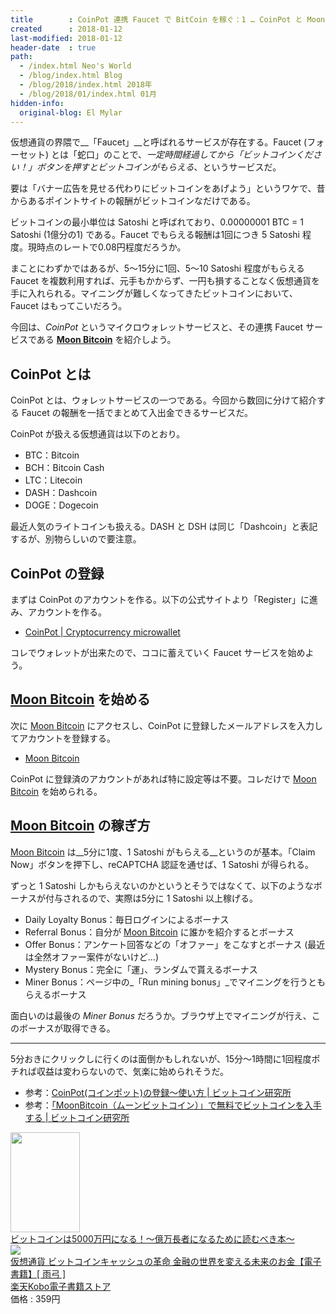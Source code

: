 ```yaml
---
title        : CoinPot 連携 Faucet で BitCoin を稼ぐ：1 … CoinPot と Moon Bitcoin
created      : 2018-01-12
last-modified: 2018-01-12
header-date  : true
path:
  - /index.html Neo's World
  - /blog/index.html Blog
  - /blog/2018/index.html 2018年
  - /blog/2018/01/index.html 01月
hidden-info:
  original-blog: El Mylar
---
```


仮想通貨の界隈で__「Faucet」__と呼ばれるサービスが存在する。Faucet (フォーセット) とは「蛇口」のことで、_一定時間経過してから「ビットコインください！」ボタンを押すとビットコインがもらえる_、というサービスだ。

要は「バナー広告を見せる代わりにビットコインをあげよう」というワケで、昔からあるポイントサイトの報酬がビットコインなだけである。

ビットコインの最小単位は Satoshi と呼ばれており、0.00000001 BTC = 1 Satoshi (1億分の1) である。Faucet でもらえる報酬は1回につき 5 Satoshi 程度。現時点のレートで0.08円程度だろうか。

まことにわずかではあるが、5～15分に1回、5～10 Satoshi 程度がもらえる Faucet を複数利用すれば、元手もかからず、一円も損することなく仮想通貨を手に入れられる。マイニングが難しくなってきたビットコインにおいて、Faucet はもってこいだろう。

今回は、_CoinPot_ というマイクロウォレットサービスと、その連携 Faucet サービスである __[Moon Bitcoin](http://moonbit.co.in/?ref=f9b82c79d5bf)__ を紹介しよう。

## CoinPot とは

CoinPot とは、ウォレットサービスの一つである。今回から数回に分けて紹介する Faucet の報酬を一括でまとめて入出金できるサービスだ。

CoinPot が扱える仮想通貨は以下のとおり。

- BTC：Bitcoin
- BCH：Bitcoin Cash
- LTC：Litecoin
- DASH：Dashcoin
- DOGE：Dogecoin

最近人気のライトコインも扱える。DASH と DSH は同じ「Dashcoin」と表記するが、別物らしいので要注意。

## CoinPot の登録

まずは CoinPot のアカウントを作る。以下の公式サイトより「Register」に進み、アカウントを作る。

- [CoinPot | Cryptocurrency microwallet](https://coinpot.co/)

コレでウォレットが出来たので、ココに蓄えていく Faucet サービスを始めよう。

## [Moon Bitcoin](http://moonbit.co.in/?ref=f9b82c79d5bf) を始める

次に [Moon Bitcoin](http://moonbit.co.in/?ref=f9b82c79d5bf) にアクセスし、CoinPot に登録したメールアドレスを入力してアカウントを登録する。

- [Moon Bitcoin](http://moonbit.co.in/?ref=f9b82c79d5bf)

CoinPot に登録済のアカウントがあれば特に設定等は不要。コレだけで [Moon Bitcoin](http://moonbit.co.in/?ref=f9b82c79d5bf) を始められる。

## [Moon Bitcoin](http://moonbit.co.in/?ref=f9b82c79d5bf) の稼ぎ方

[Moon Bitcoin](http://moonbit.co.in/?ref=f9b82c79d5bf) は__5分に1度、1 Satoshi がもらえる__というのが基本。「Claim Now」ボタンを押下し、reCAPTCHA 認証を通せば、1 Satoshi が得られる。

ずっと 1 Satoshi しかもらえないのかというとそうではなくて、以下のようなボーナスが付与されるので、実際は5分に 1 Satoshi 以上稼げる。

- Daily Loyalty Bonus：毎日ログインによるボーナス
- Referral Bonus：自分が [Moon Bitcoin](http://moonbit.co.in/?ref=f9b82c79d5bf) に誰かを紹介するとボーナス
- Offer Bonus：アンケート回答などの「オファー」をこなすとボーナス (最近は全然オファー案件がないけど…)
- Mystery Bonus：完全に「運」、ランダムで貰えるボーナス
- Miner Bonus：ページ中の_「Run mining bonus」_でマイニングを行うともらえるボーナス

面白いのは最後の _Miner Bonus_ だろうか。ブラウザ上でマイニングが行え、このボーナスが取得できる。

---

5分おきにクリックしに行くのは面倒かもしれないが、15分～1時間に1回程度ポチれば収益は変わらないので、気楽に始められそうだ。

- 参考：[CoinPot(コインポット)の登録〜使い方 | ビットコイン研究所](http://ビットコイン研究所.xyz/coinpot%e3%82%b3%e3%82%a4%e3%83%b3%e3%83%9d%e3%83%83%e3%83%88%e3%81%ae%e7%99%bb%e9%8c%b2%e3%80%9c%e4%bd%bf%e3%81%84%e6%96%b9)
- 参考：[「MoonBitcoin（ムーンビットコイン）」で無料でビットコインを入手する | ビットコイン研究所](http://ビットコイン研究所.xyz/%e3%80%8cmoonbitcoin%e3%80%8d%e3%81%a7%e7%84%a1%e6%96%99%e3%81%a7%e3%83%93%e3%83%83%e3%83%88%e3%82%b3%e3%82%a4%e3%83%b3%e3%82%92%e5%85%a5%e6%89%8b%e3%81%99%e3%82%8b)

<div class="ad-amazon">
  <div class="ad-amazon-image">
    <a href="https://www.amazon.co.jp/dp/B07N1GJPW9?tag=neos21-22&amp;linkCode=osi&amp;th=1&amp;psc=1">
      <img src="https://m.media-amazon.com/images/I/51B236K5xvL._SL160_.jpg" width="111" height="160">
    </a>
  </div>
  <div class="ad-amazon-info">
    <div class="ad-amazon-title">
      <a href="https://www.amazon.co.jp/dp/B07N1GJPW9?tag=neos21-22&amp;linkCode=osi&amp;th=1&amp;psc=1">ビットコインは5000万円になる！～億万長者になるために読むべき本～</a>
    </div>
  </div>
</div>

<div class="ad-rakuten">
  <div class="ad-rakuten-image">
    <a href="https://hb.afl.rakuten.co.jp/hgc/g00reb42.waxycf23.g00reb42.waxyd080/?pc=https%3A%2F%2Fitem.rakuten.co.jp%2Frakutenkobo-ebooks%2Fdfbac9923a303586ab8dc54f85d88179%2F&amp;m=http%3A%2F%2Fm.rakuten.co.jp%2Frakutenkobo-ebooks%2Fi%2F17620023%2F">
      <img src="https://thumbnail.image.rakuten.co.jp/@0_mall/rakutenkobo-ebooks/cabinet/0863/2000006640863.jpg?_ex=128x128">
    </a>
  </div>
  <div class="ad-rakuten-info">
    <div class="ad-rakuten-title">
      <a href="https://hb.afl.rakuten.co.jp/hgc/g00reb42.waxycf23.g00reb42.waxyd080/?pc=https%3A%2F%2Fitem.rakuten.co.jp%2Frakutenkobo-ebooks%2Fdfbac9923a303586ab8dc54f85d88179%2F&amp;m=http%3A%2F%2Fm.rakuten.co.jp%2Frakutenkobo-ebooks%2Fi%2F17620023%2F">仮想通貨 ビットコインキャッシュの革命 金融の世界を変える未来のお金【電子書籍】[ 雨弓 ]</a>
    </div>
    <div class="ad-rakuten-shop">
      <a href="https://hb.afl.rakuten.co.jp/hgc/g00reb42.waxycf23.g00reb42.waxyd080/?pc=https%3A%2F%2Fwww.rakuten.co.jp%2Frakutenkobo-ebooks%2F&amp;m=http%3A%2F%2Fm.rakuten.co.jp%2Frakutenkobo-ebooks%2F">楽天Kobo電子書籍ストア</a>
    </div>
    <div class="ad-rakuten-price">価格 : 359円</div>
  </div>
</div>
